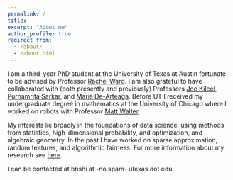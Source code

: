 ```yaml
---
permalink: /
title:
excerpt: "About me"
author_profile: true
redirect_from: 
  - /about/
  - /about.html
---
```


I am a third-year PhD student at the University of Texas at Austin fortunate to be advised by Professor [Rachel Ward](https://sites.google.com/prod/view/rward).  I am also grateful to have collaborated with (both presently and previously) Professors [Joe Kileel](https://web.ma.utexas.edu/users/jkileel/), [Purnamrita Sarkar](https://psarkar.github.io/), and [Maria De-Arteaga](https://mariadearteaga.com/).  Before UT I received my undergraduate degree in mathematics at the University of Chicago where I worked on robots with Professor [Matt Walter](https://home.ttic.edu/~mwalter/).

My interests lie broadly in the foundations of data science, using methods from statistics, high-dimensional probability, and optimization, and algebraic geometry.  In the past I have worked on sparse approximation, random features, and algorithmic fairness.  For more information about my research see [here](https://rhshi.github.io/research/).

I can be contacted at bhshi at -no spam- utexas dot edu.